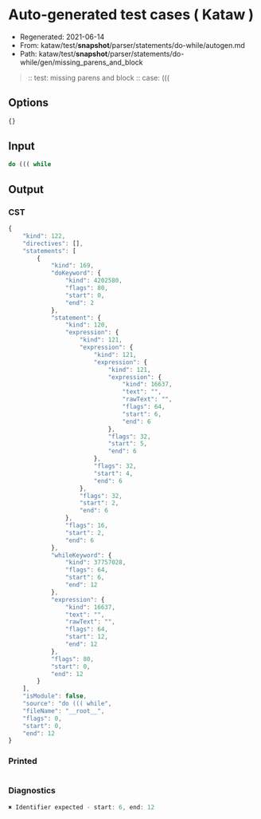 # Auto-generated test cases ( Kataw )
- Regenerated: 2021-06-14
- From: kataw/test/__snapshot__/parser/statements/do-while/autogen.md
- Path: kataw/test/__snapshot__/parser/statements/do-while/gen/missing_parens_and_block
> :: test: missing parens and block
> :: case: (((
## Options

`````js
{}
`````
## Input

`````js
do ((( while
`````
## Output

### CST

```javascript
{
    "kind": 122,
    "directives": [],
    "statements": [
        {
            "kind": 169,
            "doKeyword": {
                "kind": 4202580,
                "flags": 80,
                "start": 0,
                "end": 2
            },
            "statement": {
                "kind": 120,
                "expression": {
                    "kind": 121,
                    "expression": {
                        "kind": 121,
                        "expression": {
                            "kind": 121,
                            "expression": {
                                "kind": 16637,
                                "text": "",
                                "rawText": "",
                                "flags": 64,
                                "start": 6,
                                "end": 6
                            },
                            "flags": 32,
                            "start": 5,
                            "end": 6
                        },
                        "flags": 32,
                        "start": 4,
                        "end": 6
                    },
                    "flags": 32,
                    "start": 2,
                    "end": 6
                },
                "flags": 16,
                "start": 2,
                "end": 6
            },
            "whileKeyword": {
                "kind": 37757028,
                "flags": 64,
                "start": 6,
                "end": 12
            },
            "expression": {
                "kind": 16637,
                "text": "",
                "rawText": "",
                "flags": 64,
                "start": 12,
                "end": 12
            },
            "flags": 80,
            "start": 0,
            "end": 12
        }
    ],
    "isModule": false,
    "source": "do ((( while",
    "fileName": "__root__",
    "flags": 0,
    "start": 0,
    "end": 12
}
```

### Printed

```javascript

```

### Diagnostics

```javascript
✖ Identifier expected - start: 6, end: 12

```

